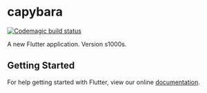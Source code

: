 # capybara

[![Codemagic build status](http://localhost:5000/apps/5c5d82fd022f010075b7247a/5c5d82fd022f010075b72479/status_badge.svg)](http://localhost:3000/apps/5c5d82fd022f010075b7247a/5c5d82fd022f010075b72479/latest_build)


A new Flutter application. Version s1000s. 
## Getting Started

For help getting started with Flutter, view our online
[documentation](https://flutter.io/).
